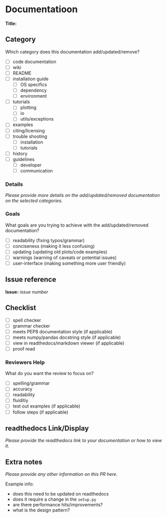# Documentatioon 

**Title:** 

## Category

Which category does this documentation add/updated/remove?
- [ ] code documentation
- [ ] wiki
- [ ] README
- [ ] installation guide
    - [ ] OS specifics
    - [ ] dependency
    - [ ] environment 
- [ ] tutorials 
    - [ ] plotting
    - [ ] io
    - [ ] utils/exceptions
- [ ] examples
- [ ] citing/licensing
- [ ] trouble shooting
    - [ ] installation
    - [ ] tutorials
- [ ] history
- [ ] guidelines 
    - [ ] developer
    - [ ] communication

### Details

*Please provide more details on the add/updated/removed documentation on the selected categories.* 

### Goals
What goals are you trying to achieve with the add/updated/removed documentation? 
- [ ] readability (fixing typos/grammar)
- [ ] conciseness (making it less confusing)
- [ ] updating (updating old plots/code examples)
- [ ] warnings (warning of caveats or potential issues)
- [ ] user-interface (making something more user friendly)

## Issue reference

**Issue:** *issue number*

## Checklist

- [ ] spell checker
- [ ] grammar checker
- [ ] meets PEP8 documentation style (if applicable)
- [ ] meets numpy/pandas docstring style (if applicable)
- [ ] view in readthedocs/markdown viewer (if applicable)
- [ ] proof read

### Reviewers Help

What do you want the review to focus on? 
- [ ] spelling/grammar
- [ ] accuracy
- [ ] readability
- [ ] fluiditiy 
- [ ] test out examples (if applicable)
- [ ] follow steps (if applicable)

## **readthedocs** Link/Display

*Please provide the readthedocs link to your documentation or how to view it.* 

## Extra notes

*Please provide any other information on this PR here.*

Example info: 
- does this need to be updated on readthedocs
- does it require a change in the `setup.py`
- are there performance hits/improvements?
- what is the design pattern? 
